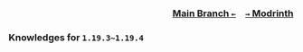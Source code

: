 ### <p align=right>[Main Branch `←`](https://github.com/KrLite/Knowledges)&emsp;[`→` Modrinth](https://modrinth.com/mod/knowledges)</p>

### Knowledges for `1.19.3~1.19.4`

